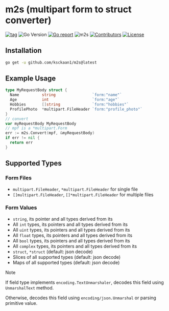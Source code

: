 # m2s (multipart form to struct converter)

[![tag](https://img.shields.io/github/tag/ksckaan1/m2s.svg)](https://github.com/ksckaan1/m2s/releases)
![Go Version](https://img.shields.io/badge/Go-%3E%3D%201.23.4-%23007d9c)
[![Go report](https://goreportcard.com/badge/github.com/ksckaan1/m2s)](https://goreportcard.com/report/github.com/ksckaan1/m2s)
![m2s](https://img.shields.io/badge/coverage-100%25-green?style=flat)
[![Contributors](https://img.shields.io/github/contributors/ksckaan1/m2s)](https://github.com/ksckaan1/m2s/graphs/contributors)
[![License](https://img.shields.io/github/license/ksckaan1/m2s)](./LICENSE)

## Installation
```sh
go get -u github.com/ksckaan1/m2s@latest
```

## Example Usage

```go
type MyRequestBody struct {
  Name          string                `form:"name"`
  Age           int                   `form:"age"`
  Hobbies       []string              `form:"hobbies"`
  ProfilePhoto  *multipart.FileHeader `form:"profile_photo"`
}
// convert 
var myRequestBody MyRequestBody
// mpf is a *multipart.Form
err := m2s.Convert(mpf, &myRequestBody)
if err != nil {
  return err
}
```

## Supported Types

### Form Files
- `multipart.FileHeader`, `*multipart.FileHeader` for single file
- `[]multipart.FileHeader`, `[]*multipart.FileHeader` for multiple files

### Form Values
- `string`, its pointer and all types derived from its
- All `int` types, its pointers and all types derived from its
- All `uint` types, its pointers and all types derived from its
- All `float` types, its pointers and all types derived from its
- All `bool` types, its pointers and all types derived from its
- All `complex` types, its pointers and all types derived from its
- `struct`, `*struct` (default: json decode)
- Slices of all supported types (default: json decode)
- Maps of all supported types (default: json decode)

> [!NOTE]  
> If field type implements `encoding.TextUnmarshaler`, decodes this field using `UnmarshalText` method.
> 
> Otherwise, decodes this field using `encoding/json.Unmarshal` or parsing primitive value.
